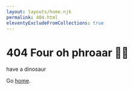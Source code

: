 ```yaml
---
layout: layouts/home.njk
permalink: 404.html
eleventyExcludeFromCollections: true
---
```

# 404 Four oh phroaar 🦖🦕
have a dinosaur 

Go <a href="{{ '/' | url }}">home</a>.



